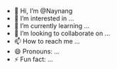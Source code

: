 - 👋 Hi, I’m @Naynang
- 👀 I’m interested in ...
- 🌱 I’m currently learning ...
- 💞️ I’m looking to collaborate on ...
- 📫 How to reach me ...
- 😄 Pronouns: ...
- ⚡ Fun fact: ...

<!---
Naynang/Naynang is a ✨ special ✨ repository because its `README.md` (this file) appears on your GitHub profile.
You can click the Preview link to take a look at your changes.
--->
